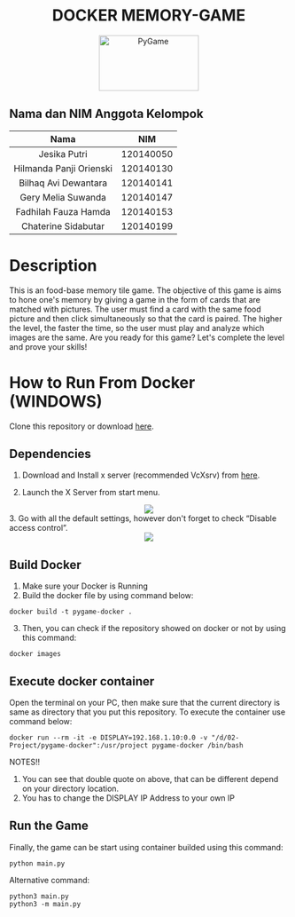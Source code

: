 <div align="center">

# DOCKER MEMORY-GAME
  
  <a href="https://www.pygame.org/"><img alt="PyGame" src ="https://camo.githubusercontent.com/1971c0a4f776fb5351c765c37e59630c83cabd52/68747470733a2f2f7777772e707967616d652e6f72672f696d616765732f6c6f676f2e706e67" width = 180 height = 100></a>
</div>

## Nama dan NIM Anggota Kelompok
| Nama | NIM |
| :---: | :---: |
| Jesika Putri               | 120140050 |
| Hilmanda Panji Orienski    | 120140130 |
| Bilhaq Avi Dewantara       | 120140141 |
| Gery Melia Suwanda         | 120140147 |
| Fadhilah Fauza Hamda       | 120140153 |
| Chaterine Sidabutar        | 120140199 |

# Description
This is an food-base memory tile game. The objective of this game is aims to hone one's memory by giving a game in the form of cards that are matched with pictures. The user must find a card with the same food picture and then click simultaneously so that the card is paired. The higher the level, the faster the time, so the user must play and analyze which images are the same. 
Are you ready for this game? Let's complete the level and prove your skills!

# How to Run From Docker (WINDOWS)
Clone this repository or download [here](https://github.com/hilmanda/docker-exiatoma/archive/refs/heads/main.zip). 

## Dependencies
1. Download and Install x server (recommended VcXsrv) from [here](https://sourceforge.net/projects/vcxsrv/files/latest/download).

2. Launch the X Server from start menu.
<div align="center">
  <img src="https://user-images.githubusercontent.com/90018036/170707241-cb5753d5-302f-4c7e-be0b-fb24658d5bd5.png">
</div>
3. Go with all the default settings, however don't forget to check “Disable access control”.
<div align="center">
  <img src="https://miro.medium.com/max/1400/1*ihco-ShEHQtbwHBGmtIOZg.png">
</div>

## Build Docker

1. Make sure your Docker is Running
2. Build the docker file by using command below:
```
docker build -t pygame-docker .
```

3. Then, you can check if the repository showed on docker or not by using this command:
```
docker images
```

## Execute docker container 
Open the terminal on your PC, then make sure that the current directory is same as directory that you put this repository. To execute the container use command below:

```
docker run --rm -it -e DISPLAY=192.168.1.10:0.0 -v "/d/02-Project/pygame-docker":/usr/project pygame-docker /bin/bash
```

NOTES!!
1. You can see that double quote on above, that can be different depend on your directory location.
2. You has to change the DISPLAY IP Address to your own IP


## Run the Game
Finally, the game can be start using container builded using this command:
```
python main.py
```
Alternative command:
```
python3 main.py
python3 -m main.py
```
